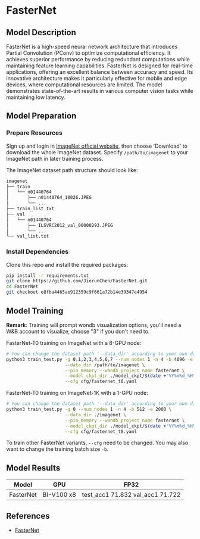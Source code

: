# FasterNet

## Model Description

FasterNet is a high-speed neural network architecture that introduces Partial Convolution (PConv) to optimize
computational efficiency. It achieves superior performance by reducing redundant computations while maintaining feature
learning capabilities. FasterNet is designed for real-time applications, offering an excellent balance between accuracy
and speed. Its innovative architecture makes it particularly effective for mobile and edge devices, where computational
resources are limited. The model demonstrates state-of-the-art results in various computer vision tasks while
maintaining low latency.

## Model Preparation

### Prepare Resources

Sign up and login in [ImageNet official website](https://www.image-net.org/index.php), then choose 'Download' to
download the whole ImageNet dataset. Specify `/path/to/imagenet` to your ImageNet path in later training process.

The ImageNet dataset path structure should look like:

```bash
imagenet
├── train
│   └── n01440764
│       ├── n01440764_10026.JPEG
│       └── ...
├── train_list.txt
├── val
│   └── n01440764
│       ├── ILSVRC2012_val_00000293.JPEG
│       └── ...
└── val_list.txt
```

### Install Dependencies

Clone this repo and install the required packages:

```bash
pip install -r requirements.txt
git clone https://github.com/JierunChen/FasterNet.git
cd FasterNet
git checkout e8fba4465ae912359c9f661a72b14e39347e4954
```

## Model Training

**Remark**: Training will prompt wondb visualization options, you'll need a W&B account to visualize, choose "3" if you
don't need to.

FasterNet-T0 training on ImageNet with a 8-GPU node:

```bash
# You can change the dataset path '--data_dir' according to your own dataset path !!!
python3 train_test.py -g 0,1,2,3,4,5,6,7 --num_nodes 1 -n 4 -b 4096 -e 2000 \
                      --data_dir /path/to/imagenet \
                      --pin_memory --wandb_project_name fasternet \
                      --model_ckpt_dir ./model_ckpt/$(date +'%Y%m%d_%H%M%S') \
                      --cfg cfg/fasternet_t0.yaml
```

FasterNet-T0 training on ImageNet-1K with a 1-GPU node:

```bash
# You can change the dataset path '--data_dir' according to your own dataset path !!!
python3 train_test.py -g 0 --num_nodes 1 -n 4 -b 512 -e 2000 \
                      --data_dir ./imagenet \
                      --pin_memory --wandb_project_name fasternet \
                      --model_ckpt_dir ./model_ckpt/$(date +'%Y%m%d_%H%M%S') \
                      --cfg cfg/fasternet_t0.yaml
```

To train other FasterNet variants, `--cfg` need to be changed. You may also want to change the training batch size `-b`.

## Model Results

| Model     | GPU        | FP32                             |
|-----------|------------|----------------------------------|
| FasterNet | BI-V100 x8 | test_acc1 71.832 val_acc1 71.722 |

## References

- [FasterNet](https://github.com/JierunChen/FasterNet/tree/e8fba4465ae912359c9f661a72b14e39347e4954)
